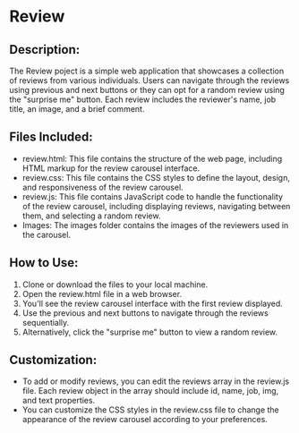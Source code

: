 # Review

## Description:
The Review poject is a simple web application that showcases a collection of reviews from various 
individuals. Users can navigate through the reviews using previous and next buttons 
or they can opt for a random review using the "surprise me" button. Each review includes the 
reviewer's name, job title, an image, and a brief comment.

## Files Included:
* review.html: This file contains the structure of the web page, including HTML markup for the review carousel interface.
* review.css: This file contains the CSS styles to define the layout, design, and responsiveness of the review carousel.
* review.js: This file contains JavaScript code to handle the functionality of the review carousel, including displaying reviews, navigating between them, and selecting a random review.
* Images: The images folder contains the images of the reviewers used in the carousel.

## How to Use:
1. Clone or download the files to your local machine.
2. Open the review.html file in a web browser.
3. You'll see the review carousel interface with the first review displayed.
4. Use the previous and next buttons to navigate through the reviews sequentially.
5. Alternatively, click the "surprise me" button to view a random review.

## Customization:
* To add or modify reviews, you can edit the reviews array in the review.js file. Each review object in the array should include id, name, job, img, and text properties.
* You can customize the CSS styles in the review.css file to change the appearance of the review carousel according to your preferences.
